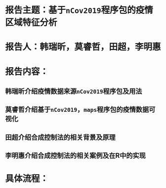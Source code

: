 # 报告主题：基于`nCov2019`程序包的疫情区域特征分析

# 报告人：韩瑞昕，莫睿哲，田超，李明惠

# 报告内容：
## 韩瑞昕介绍疫情数据来源`nCov2019`程序包及用法
## 莫睿哲介绍基于`nCov2019`，`maps`程序包的疫情数据可视化
## 田超介绍合成控制法的相关背景及原理
## 李明惠介绍合成控制法的相关案例及在R中的实现

# 具体流程：

